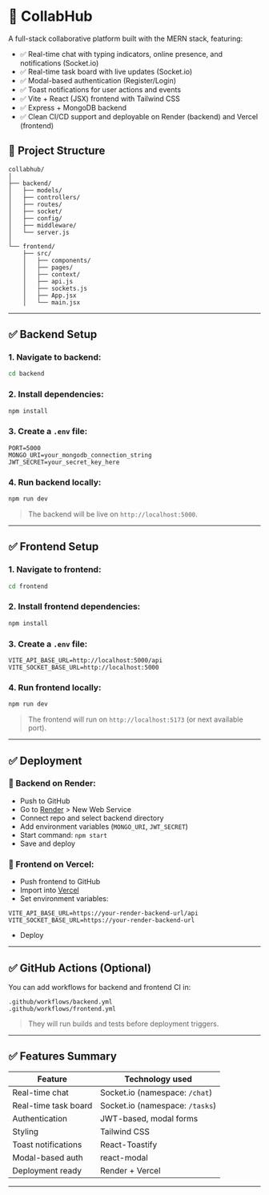 
# 🚀 CollabHub  
A full-stack collaborative platform built with the MERN stack, featuring:  
- ✅ Real-time chat with typing indicators, online presence, and notifications (Socket.io)  
- ✅ Real-time task board with live updates (Socket.io)  
- ✅ Modal-based authentication (Register/Login)  
- ✅ Toast notifications for user actions and events  
- ✅ Vite + React (JSX) frontend with Tailwind CSS  
- ✅ Express + MongoDB backend  
- ✅ Clean CI/CD support and deployable on Render (backend) and Vercel (frontend)  


## 📁 Project Structure
```
collabhub/
│
├── backend/
│   ├── models/
│   ├── controllers/
│   ├── routes/
│   ├── socket/
│   ├── config/
│   ├── middleware/
│   └── server.js
│
└── frontend/
    ├── src/
    │   ├── components/
    │   ├── pages/
    │   ├── context/
    │   ├── api.js
    │   ├── sockets.js
    │   ├── App.jsx
    │   └── main.jsx
```

---

## ✅ Backend Setup

### 1. Navigate to backend:
```bash
cd backend
```

### 2. Install dependencies:
```bash
npm install
```

### 3. Create a `.env` file:
```env
PORT=5000
MONGO_URI=your_mongodb_connection_string
JWT_SECRET=your_secret_key_here
```

### 4. Run backend locally:
```bash
npm run dev
```
> The backend will be live on `http://localhost:5000`.

---

## ✅ Frontend Setup

### 1. Navigate to frontend:
```bash
cd frontend
```

### 2. Install frontend dependencies:
```bash
npm install
```

### 3. Create a `.env` file:
```env
VITE_API_BASE_URL=http://localhost:5000/api
VITE_SOCKET_BASE_URL=http://localhost:5000
```

### 4. Run frontend locally:
```bash
npm run dev
```
> The frontend will run on `http://localhost:5173` (or next available port).

---

## ✅ Deployment

### 🚀 Backend on Render:
- Push to GitHub  
- Go to [Render](https://render.com) > New Web Service  
- Connect repo and select backend directory  
- Add environment variables (`MONGO_URI`, `JWT_SECRET`)  
- Start command: `npm start`  
- Save and deploy  

### 🚀 Frontend on Vercel:
- Push frontend to GitHub  
- Import into [Vercel](https://vercel.com)  
- Set environment variables:
```
VITE_API_BASE_URL=https://your-render-backend-url/api
VITE_SOCKET_BASE_URL=https://your-render-backend-url
```
- Deploy  

---

## ✅ GitHub Actions (Optional)
You can add workflows for backend and frontend CI in:
```
.github/workflows/backend.yml
.github/workflows/frontend.yml
```
> They will run builds and tests before deployment triggers.

---

## ✅ Features Summary
| Feature                   | Technology used        |
|----------------------------|-----------------------|
| Real-time chat             | Socket.io (namespace: `/chat`) |
| Real-time task board       | Socket.io (namespace: `/tasks`) |
| Authentication             | JWT-based, modal forms |
| Styling                    | Tailwind CSS          |
| Toast notifications        | React-Toastify        |
| Modal-based auth           | react-modal           |
| Deployment ready           | Render + Vercel       |

---
